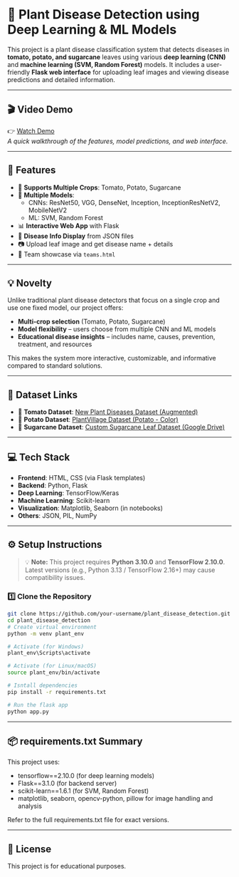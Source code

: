 # 🌱 Plant Disease Detection using Deep Learning & ML Models

This project is a plant disease classification system that detects diseases in **tomato, potato, and sugarcane** leaves using various **deep learning (CNN)** and **machine learning (SVM, Random Forest)** models. It includes a user-friendly **Flask web interface** for uploading leaf images and viewing disease predictions and detailed information.

---

## 🎬 Video Demo

👉 [Watch Demo](https://drive.google.com/file/d/1y83MyxP5AN0Q0m7PCts5tc_UNfVLU8Il/view?usp=sharing)  
*A quick walkthrough of the features, model predictions, and web interface.*

---

## 🚀 Features

- 🌾 **Supports Multiple Crops**: Tomato, Potato, Sugarcane
- 🧠 **Multiple Models**:
  - CNNs: ResNet50, VGG, DenseNet, Inception, InceptionResNetV2, MobileNetV2
  - ML: SVM, Random Forest
- 📊 **Interactive Web App** with Flask
- 🧾 **Disease Info Display** from JSON files
- 📷 Upload leaf image and get disease name + details
- 👥 Team showcase via `teams.html`

---

## 💡 Novelty

Unlike traditional plant disease detectors that focus on a single crop and use one fixed model, our project offers:

- **Multi-crop selection** (Tomato, Potato, Sugarcane)
- **Model flexibility** – users choose from multiple CNN and ML models
- **Educational disease insights** – includes name, causes, prevention, treatment, and resources

This makes the system more interactive, customizable, and informative compared to standard solutions.

---

## 🌾 Dataset Links

- 🍅 **Tomato Dataset**: [New Plant Diseases Dataset (Augmented)](https://www.kaggle.com/datasets/vipoooool/new-plant-diseases-dataset)
- 🥔 **Potato Dataset**: [PlantVillage Dataset (Potato - Color)](https://www.kaggle.com/datasets/emmarex/plantdisease)
- 🍬 **Sugarcane Dataset**: [Custom Sugarcane Leaf Dataset (Google Drive)](https://drive.google.com/drive/folders/1XvRRlM5NhaI1UNl0Ud5SoxUdsoFWtvpN?usp=sharing)

---

## 💻 Tech Stack

- **Frontend**: HTML, CSS (via Flask templates)
- **Backend**: Python, Flask
- **Deep Learning**: TensorFlow/Keras
- **Machine Learning**: Scikit-learn
- **Visualization**: Matplotlib, Seaborn (in notebooks)
- **Others**: JSON, PIL, NumPy

---

## ⚙️ Setup Instructions

> 💡 **Note:** This project requires **Python 3.10.0** and **TensorFlow 2.10.0**.  
> Latest versions (e.g., Python 3.13 / TensorFlow 2.16+) may cause compatibility issues.

### 1️⃣ Clone the Repository

```bash
git clone https://github.com/your-username/plant_disease_detection.git
cd plant_disease_detection
# Create virtual environment
python -m venv plant_env

# Activate (for Windows)
plant_env\Scripts\activate

# Activate (for Linux/macOS)
source plant_env/bin/activate

# Isntall dependencies
pip install -r requirements.txt

# Run the flask app
python app.py
```

---

## 📦 requirements.txt Summary
This project uses:

- tensorflow==2.10.0 (for deep learning models)
- Flask==3.1.0 (for backend server)
- scikit-learn==1.6.1 (for SVM, Random Forest)
- matplotlib, seaborn, opencv-python, pillow for image handling and analysis

Refer to the full requirements.txt file for exact versions.

---

## 📝 License
This project is for educational purposes.

